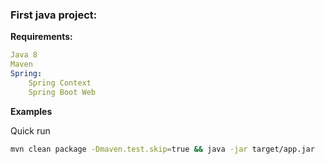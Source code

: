 ### First java project:

**Requirements:**

```yml
Java 8
Maven
Spring:
    Spring Context
    Spring Boot Web
```

**Examples**

Quick run
```sh
mvn clean package -Dmaven.test.skip=true && java -jar target/app.jar
```
